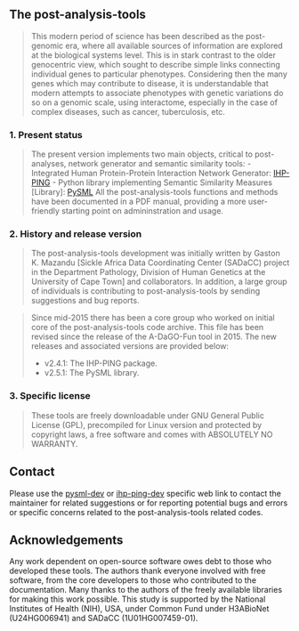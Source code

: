 ## The post-analysis-tools
>
> This modern period of science has been described as the post-genomic era, where all available sources of information are explored at the biological systems level. This is in stark contrast to the older genocentric view, which sought to describe simple links connecting individual genes to particular phenotypes. Considering then the many genes which may contribute to disease, it is understandable that modern attempts to associate phenotypes with genetic variations do so on a genomic scale, using interactome, especially in the case of complex diseases, such as cancer, tuberculosis, etc.

### 1. Present status

> The present version implements two main objects, critical to post-analyses, network generator and semantic similarity tools:
    - Integrated Human Protein-Protein Interaction Network Generator: [IHP-PING](post-analysis-tools/ihp-ping-dev) 
    - Python library implementing Semantic Similarity Measures \[Library\]: [PySML](post-analysis-tools/pysml-dev)
> All the post-analysis-tools functions and methods have been documented in a PDF manual, providing a more user-friendly starting point on admininstration and usage.

### 2. History and release version

> The post-analysis-tools development was initially written by Gaston K. Mazandu \[Sickle Africa Data Coordinating Center (SADaCC) project in the Department Pathology, Division of Human Genetics at the University of Cape Town\] and collaborators. In addition, a large group of individuals is contributing to post-analysis-tools by sending suggestions and bug reports.

> Since mid-2015 there has been a core group who worked on initial core of the post-analysis-tools code archive. This file has been revised since the release of the A-DaGO-Fun tool in 2015. The new releases and associated versions are provided below:
>- v2.4.1: The IHP-PING package.
>- v2.5.1: The PySML library.


### 3. Specific license
>These tools are freely downloadable under GNU General Public License (GPL), precompiled for Linux version and protected by copyright laws, a free software and comes with ABSOLUTELY NO WARRANTY.
>

## Contact
Please use the [pysml-dev](http://web.cbio.uct.ac.za/ITGOM/post-analysis-tools/mysml-dev/) or [ihp-ping-dev](http://web.cbio.uct.ac.za/ITGOM/post-analysis-tools/ihp-ping-dev/) specific web link to contact the maintainer for related suggestions or for reporting potential bugs and errors or specific concerns related to the post-analysis-tools related codes. 

## Acknowledgements
Any work dependent on open-source software owes debt to those who developed these tools. The authors thank everyone involved with free software, from the core developers to those who contributed to the documentation. Many thanks to the authors of the freely available libraries for making this work possible. This study is supported by the National Institutes of Health (NIH), USA, under Common Fund under H3ABioNet (U24HG006941) and SADaCC (1U01HG007459-01).
